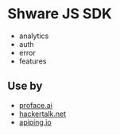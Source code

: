# Shware JS SDK

- analytics
- auth
- error
- features

## Use by

- [proface.ai](https://proface.ai)
- [hackertalk.net](https://hackertalk.net)
- [apiping.io](https://apiping.io?s=QLysFE)
